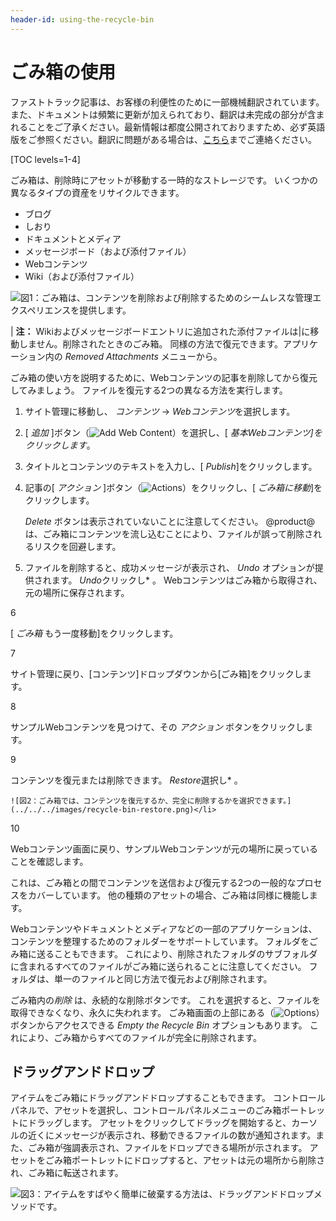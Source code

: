 ```yaml
---
header-id: using-the-recycle-bin
---
```


# ごみ箱の使用

<p class="alert alert-info"><span class="wysiwyg-color-blue120">ファストトラック記事は、お客様の利便性のために一部機械翻訳されています。また、ドキュメントは頻繁に更新が加えられており、翻訳は未完成の部分が含まれることをご了承ください。最新情報は都度公開されておりますため、必ず英語版をご参照ください。翻訳に問題がある場合は、<a href="mailto:support-content-jp@liferay.com">こちら</a>までご連絡ください。</span></p>

[TOC levels=1-4]

ごみ箱は、削除時にアセットが移動する一時的なストレージです。 いくつかの異なるタイプの資産をリサイクルできます。

  - ブログ
  - しおり
  - ドキュメントとメディア
  - メッセージボード（および添付ファイル）
  - Webコンテンツ
  - Wiki（および添付ファイル）

![図1：ごみ箱は、コンテンツを削除および削除するためのシームレスな管理エクスペリエンスを提供します。](../../../images/recycle-bin-overview.png)

| **注：** Wikiおよびメッセージボードエントリに追加された添付ファイルは|に移動しません。削除されたときのごみ箱。 同様の方法で復元できます。アプリケーション内の *Removed Attachments* メニューから。

ごみ箱の使い方を説明するために、Webコンテンツの記事を削除してから復元してみましょう。 ファイルを復元する2つの異なる方法を実行します。

1.  サイト管理に移動し、 *コンテンツ* → *Webコンテンツ*を選択します。

2.  [ *追加* ]ボタン（![Add Web Content](../../../images/icon-add.png)）を選択し、[ *基本Webコンテンツ]をクリックします*。

3.  タイトルとコンテンツのテキストを入力し、[ *Publish*]をクリックします。

4.  記事の[ *アクション* ]ボタン（![Actions](../../../images/icon-actions.png)）をクリックし、[ *ごみ箱に移動*]をクリックします。

    *Delete* ボタンは表示されていないことに注意してください。 @product@は、ごみ箱にコンテンツを流し込むことにより、ファイルが誤って削除されるリスクを回避します。

5.  ファイルを削除すると、成功メッセージが表示され、 *Undo* オプションが提供されます。 *Undo*クリックし* 。 Webコンテンツはごみ箱から取得され、元の場所に保存されます。</p></li>

6

[ *ごみ箱* もう一度移動]をクリックします。

7

サイト管理に戻り、[コンテンツ]ドロップダウンから[ごみ箱]をクリックします。

8

サンプルWebコンテンツを見つけて、その *アクション* ボタンをクリックします。

9

コンテンツを復元または削除できます。 *Restore*選択し* 。</p>

    ![図2：ごみ箱では、コンテンツを復元するか、完全に削除するかを選択できます。](../../../images/recycle-bin-restore.png)</li>

10

Webコンテンツ画面に戻り、サンプルWebコンテンツが元の場所に戻っていることを確認します。</ol>

これは、ごみ箱との間でコンテンツを送信および復元する2つの一般的なプロセスをカバーしています。 他の種類のアセットの場合、ごみ箱は同様に機能します。

Webコンテンツやドキュメントとメディアなどの一部のアプリケーションは、コンテンツを整理するためのフォルダーをサポートしています。 フォルダをごみ箱に送ることもできます。 これにより、削除されたフォルダのサブフォルダに含まれるすべてのファイルがごみ箱に送られることに注意してください。 フォルダは、単一のファイルと同じ方法で復元および削除されます。

ごみ箱内の*削除* は、永続的な削除ボタンです。 これを選択すると、ファイルを取得できなくなり、永久に失われます。 ごみ箱画面の上部にある（![Options](../../../images/icon-options.png)）ボタンからアクセスできる *Empty the Recycle Bin* オプションもあります。 これにより、ごみ箱からすべてのファイルが完全に削除されます。

## ドラッグアンドドロップ

アイテムをごみ箱にドラッグアンドドロップすることもできます。 コントロールパネルで、アセットを選択し、コントロールパネルメニューのごみ箱ポートレットにドラッグします。 アセットをクリックしてドラッグを開始すると、カーソルの近くにメッセージが表示され、移動できるファイルの数が通知されます。また、ごみ箱が強調表示され、ファイルをドロップできる場所が示されます。 アセットをごみ箱ポートレットにドロップすると、アセットは元の場所から削除され、ごみ箱に転送されます。

![図3：アイテムをすばやく簡単に破棄する方法は、ドラッグアンドドロップメソッドです。](../../../images/recycle-bin-drag.png)
